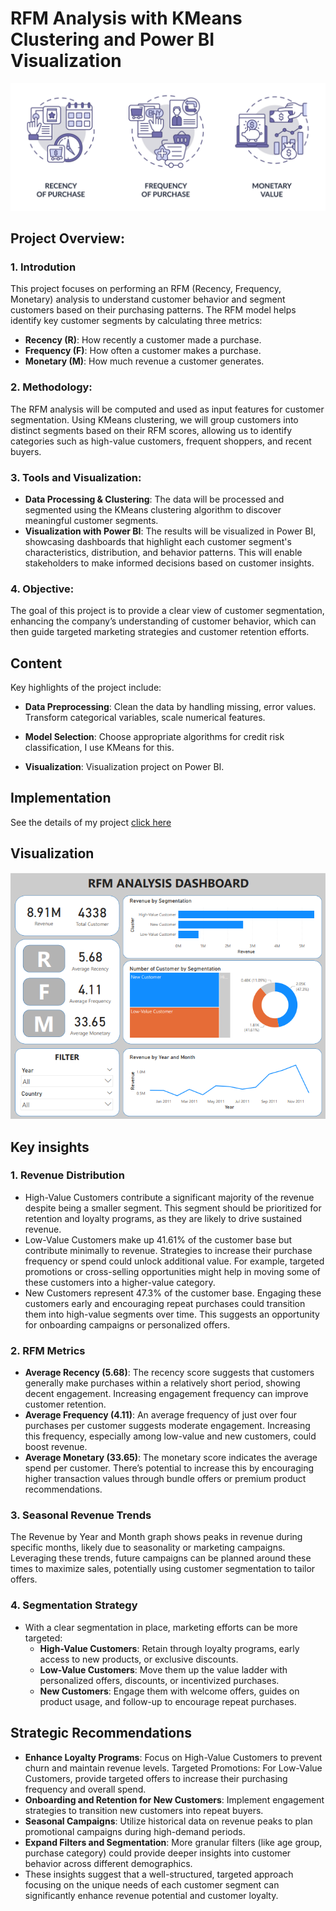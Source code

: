 # RFM Analysis with KMeans Clustering and Power BI Visualization

![alt text](images/cover.png)

## Project Overview:

### 1. Introdution
This project focuses on performing an RFM (Recency, Frequency, Monetary) analysis to understand customer behavior and segment customers based on their purchasing patterns. The RFM model helps identify key customer segments by calculating three metrics:

- **Recency (R)**: How recently a customer made a purchase.
- **Frequency (F)**: How often a customer makes a purchase.
- **Monetary (M)**: How much revenue a customer generates.

### 2. Methodology:
The RFM analysis will be computed and used as input features for customer segmentation. Using KMeans clustering, we will group customers into distinct segments based on their RFM scores, allowing us to identify categories such as high-value customers, frequent shoppers, and recent buyers.

### 3. Tools and Visualization:

- **Data Processing & Clustering**: The data will be processed and segmented using the KMeans clustering algorithm to discover meaningful customer segments.
- **Visualization with Power BI**: The results will be visualized in Power BI, showcasing dashboards that highlight each customer segment's characteristics, distribution, and behavior patterns. This will enable stakeholders to make informed decisions based on customer insights.

### 4. Objective:
The goal of this project is to provide a clear view of customer segmentation, enhancing the company’s understanding of customer behavior, which can then guide targeted marketing strategies and customer retention efforts.

## Content

Key highlights of the project include:

- **Data Preprocessing**: Clean the data by handling missing, error values. Transform categorical variables, scale numerical features.

- **Model Selection**: Choose appropriate algorithms for credit risk classification, I use KMeans for this.

- **Visualization**: Visualization project on Power BI.

## Implementation

See the details of my project [click here](https://github.com/nguyenanhtuan1102/RFM-Analysis/blob/master/RFM.ipynb)

## Visualization

![alt text](images/dashboard.png)

## Key insights

### **1. Revenue Distribution**

- High-Value Customers contribute a significant majority of the revenue despite being a smaller segment. This segment should be prioritized for retention and loyalty programs, as they are likely to drive sustained revenue.
- Low-Value Customers make up 41.61% of the customer base but contribute minimally to revenue. Strategies to increase their purchase frequency or spend could unlock additional value. For example, targeted promotions or cross-selling opportunities might help in moving some of these customers into a higher-value category.
- New Customers represent 47.3% of the customer base. Engaging these customers early and encouraging repeat purchases could transition them into high-value segments over time. This suggests an opportunity for onboarding campaigns or personalized offers.

### **2. RFM Metrics**

- **Average Recency (5.68)**: The recency score suggests that customers generally make purchases within a relatively short period, showing decent engagement. Increasing engagement frequency can improve customer retention.
- **Average Frequency (4.11)**: An average frequency of just over four purchases per customer suggests moderate engagement. Increasing this frequency, especially among low-value and new customers, could boost revenue.
- **Average Monetary (33.65)**: The monetary score indicates the average spend per customer. There’s potential to increase this by encouraging higher transaction values through bundle offers or premium product recommendations.

### **3. Seasonal Revenue Trends**

The Revenue by Year and Month graph shows peaks in revenue during specific months, likely due to seasonality or marketing campaigns. Leveraging these trends, future campaigns can be planned around these times to maximize sales, potentially using customer segmentation to tailor offers.

### **4. Segmentation Strategy**

- With a clear segmentation in place, marketing efforts can be more targeted:
    - **High-Value Customers**: Retain through loyalty programs, early access to new products, or exclusive discounts.
    - **Low-Value Customers**: Move them up the value ladder with personalized offers, discounts, or incentivized purchases.
    - **New Customers**: Engage them with welcome offers, guides on product usage, and follow-up to encourage repeat purchases.

## Strategic Recommendations

- **Enhance Loyalty Programs**: Focus on High-Value Customers to prevent churn and maintain revenue levels.
Targeted Promotions: For Low-Value Customers, provide targeted offers to increase their purchasing frequency and overall spend.
- **Onboarding and Retention for New Customers**: Implement engagement strategies to transition new customers into repeat buyers.
- **Seasonal Campaigns**: Utilize historical data on revenue peaks to plan promotional campaigns during high-demand periods.
- **Expand Filters and Segmentation**: More granular filters (like age group, purchase category) could provide deeper insights into customer behavior across different demographics.
- These insights suggest that a well-structured, targeted approach focusing on the unique needs of each customer segment can significantly enhance revenue potential and customer loyalty.